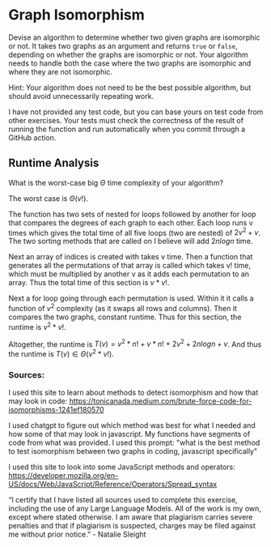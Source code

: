# Graph Isomorphism

Devise an algorithm to determine whether two given graphs are isomorphic or not.
It takes two graphs as an argument and returns `true` or `false`, depending on
whether the graphs are isomorphic or not. Your algorithm needs to handle both
the case where the two graphs are isomorphic and where they are not isomorphic.

Hint: Your algorithm does not need to be the best possible algorithm, but should
avoid unnecessarily repeating work.

I have not provided any test code, but you can base yours on test code from
other exercises. Your tests must check the correctness of the result of running
the function and run automatically when you commit through a GitHub action.

## Runtime Analysis

What is the worst-case big $\Theta$ time complexity of your algorithm?

The worst case is $\Theta(v!)$.

The function has two sets of nested for loops followed by another for loop that compares the degrees of each graph to each other. Each loop runs v times which gives the total time of all five loops (two are nested) of $2v^2 + v$. The two sorting methods that are called on I believe will add $2nlogn$ time. 

Next an array of indices is created with takes v time. Then a function that generates all the permutations of that array is called which takes v! time, which must be multiplied by another v as it adds each permutation to an array. Thus the total time of this section is $v*v!$.

Next a for loop going through each permutation is used. Within it it calls a function of $v^2$ complexity (as it swaps all rows and columns). Then it compares the two graphs, constant runtime. Thus for this section, the runtime is $v^2 * v!$. 

Altogether, the runtime is $T(v) = v^2 * n! + v * n! + 2v^2 + 2nlogn + v$. And thus the runtime is $T(v) ∈ \Theta(v^2 * v!)$.


### Sources:

I used this site to learn about methods to detect isomorphism and how that may look in code: https://tonicanada.medium.com/brute-force-code-for-isomorphisms-1241ef180570

I used chatgpt to figure out which method was best for what I needed and how some of that may look in javascript. My functions have segments of code from what was provided. I used this prompt: "what is the best method to test isomorphism between two graphs in coding, javascript specifically"

I used this site to look into some JavaScript methods and operators: https://developer.mozilla.org/en-US/docs/Web/JavaScript/Reference/Operators/Spread_syntax

“I certify that I have listed all sources used to complete this exercise, including the use of any Large Language Models. All of the work is my own, except where stated otherwise. I am aware that plagiarism carries severe penalties and that if plagiarism is suspected, charges may be filed against me without prior notice.” - Natalie Sleight

